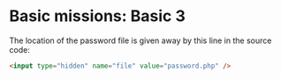 # Basic missions: Basic 3

The location of the password file is given away by this line in the source code:

```html
<input type="hidden" name="file" value="password.php" />
```
